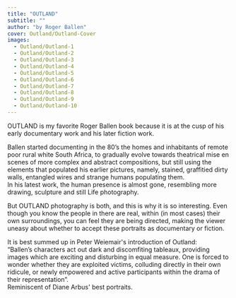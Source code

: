 ```yaml
---
title: "OUTLAND"
subtitle: ""
author: "by Roger Ballen"
cover: Outland/Outland-Cover
images:
  - Outland/Outland-1
  - Outland/Outland-2
  - Outland/Outland-3
  - Outland/Outland-4
  - Outland/Outland-5
  - Outland/Outland-6
  - Outland/Outland-7
  - Outland/Outland-8
  - Outland/Outland-9
  - Outland/Outland-10
---
```


OUTLAND is my favorite Roger Ballen book because it is at the cusp of his early documentary work and his later fiction work.

Ballen started documenting in the 80’s the homes and inhabitants of remote poor rural white South Africa, to gradually evolve towards theatrical mise en scenes of more complex and abstract compositions, but still using the elements that populated his earlier pictures, namely, stained, graffitied dirty walls, entangled wires and strange humans populating them.  
In his latest work, the human presence is almost gone, resembling more drawing, sculpture and still Life photography.

But OUTLAND photography is both, and this is why it is so interesting. Even though you know the people in there are real, within (in most cases) their own surroundings, you can feel they are being directed, making the viewer uneasy about whether to accept these portraits as documentary or fiction.

It is best summed up in Peter Weiemair's introduction of Outland:  
“Ballen’s characters act out dark and discomfiting tableaux, providing images which are exciting and disturbing in equal measure.  One is forced to wonder whether they are exploited victims, colluding directly in their own ridicule, or newly empowered and active participants within the drama of their representation”.  
Reminiscent of Diane Arbus' best portraits.
